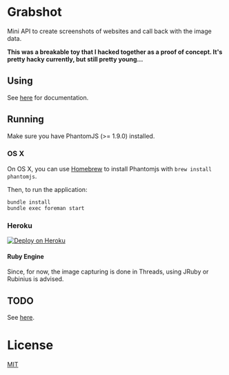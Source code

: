 # Grabshot

Mini API to create screenshots of websites and call back with the image data.

**This was a breakable toy that I hacked together as a proof of concept. It's pretty hacky currently, but still pretty young...**

## Using

See [here](http://grabshot.herokuapp.com/#docs) for documentation.

## Running

Make sure you have PhantomJS (>= 1.9.0) installed.

### OS X

On OS X, you can use [Homebrew](https://github.com/mxcl/homebrew) to
install Phantomjs with `brew install phantomjs`.

Then, to run the application:

    bundle install
    bundle exec foreman start

### Heroku

[![Deploy on Heroku](https://i.cloudup.com/sjLqTMcojN.svg)](https://heroku.com/deploy)

#### Ruby Engine

Since, for now, the image capturing is done in Threads, using JRuby or
Rubinius is advised.

## TODO

See [here](https://trello.com/board/grabshot/516df20a8e01421844001ad0).

# License

[MIT](http://bjeanes.mit-license.org/)
